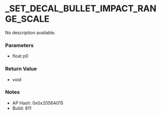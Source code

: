 # _SET_DECAL_BULLET_IMPACT_RANGE_SCALE

No description available.

### Parameters
* float p0

### Return Value
* void

### Notes
* AP Hash: 0x0x2056A015
* Build: 811

